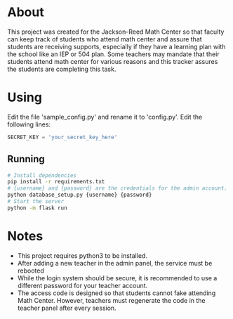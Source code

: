 # About

This project was created for the Jackson-Reed Math Center so that faculty can keep track of students who attend math center and assure that students are receiving supports, especially if they have a learning plan with the school like an IEP or 504 plan. 
Some teachers may mandate that their students attend math center for various reasons and this tracker assures the students are completing this task.

# Using
Edit the file 'sample_config.py' and rename it to 'config.py'. Edit the following lines:
```python
SECRET_KEY = 'your_secret_key_here'
```
## Running


```bash
# Install dependencies
pip install -r requirements.txt
# {username} and {password} are the credentials for the admin account.
python database_setup.py {username} {password}
# Start the server
python -m flask run
```

# Notes

- This project requires python3 to be installed.
- After adding a new teacher in the admin panel, the service must be rebooted
- While the login system should be secure, it is recommended to use a different password for your teacher account.
- The access code is designed so that students cannot fake attending Math Center. However, teachers must regenerate the code in the teacher panel after every session.